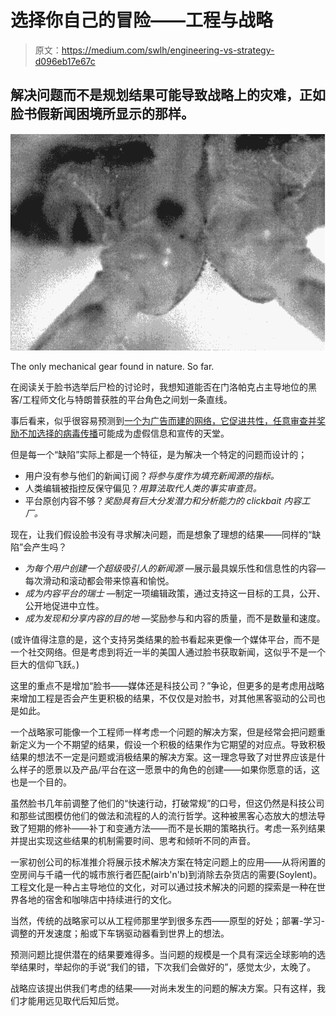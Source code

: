 # 选择你自己的冒险——工程与战略

> 原文：<https://medium.com/swlh/engineering-vs-strategy-d096eb17e67c>

## 解决问题而不是规划结果可能导致战略上的灾难，正如脸书假新闻困境所显示的那样。

![](img/df39c9ecc03c3c989afb66d4e7fe6e00.png)

The only mechanical gear found in nature. So far.

在阅读关于脸书选举后尸检的讨论时，我想知道能否在门洛帕克占主导地位的黑客/工程师文化与特朗普获胜的平台角色之间划一条直线。

事后看来，似乎很容易预测到[一个为广告而建的网络，它促进共性，任意审查并奖励不加选择的病毒传播](https://mondaynote.com/facebooks-walled-wonderland-is-inherently-incompatible-with-news-media-b145e2d0078c#.ulebf65b0)可能成为虚假信息和宣传的天堂。

但是每一个“缺陷”实际上都是一个特征，是为解决一个特定的问题而设计的；

*   用户没有参与他们的新闻订阅？*将参与度作为填充新闻源的指标。*
*   人类编辑被指控反保守偏见？*用算法取代人类的事实审查员。*
*   平台原创内容不够？*奖励具有巨大分发潜力和分析能力的 clickbait 内容工厂。*

现在，让我们假设脸书没有寻求解决问题，而是想象了理想的结果——同样的“缺陷”会产生吗？

*   *为每个用户创建一个超级吸引人的新闻源* —展示最具娱乐性和信息性的内容—每次滑动和滚动都会带来惊喜和愉悦。
*   *成为内容平台的瑞士* —制定一项编辑政策，通过支持这一目标的工具，公开、公开地促进中立性。
*   *成为发现和分享内容的目的地* —奖励参与和内容的质量，而不是数量和速度。

(或许值得注意的是，这个支持另类结果的脸书看起来更像一个媒体平台，而不是一个社交网络。但是考虑到将近一半的美国人通过脸书获取新闻，这似乎不是一个巨大的信仰飞跃。)

这里的重点不是增加“脸书——媒体还是科技公司？”争论，但更多的是考虑用战略来增加工程是否会产生更积极的结果，不仅仅是对脸书，对其他黑客驱动的公司也是如此。

一个战略家可能像一个工程师一样考虑一个问题的解决方案，但是经常会把问题重新定义为一个不期望的结果，假设一个积极的结果作为它期望的对应点。导致积极结果的想法不一定是问题或消极结果的解决方案。这一理念导致了对世界应该是什么样子的愿景以及产品/平台在这一愿景中的角色的创建——如果你愿意的话，这也是一个目的。

虽然脸书几年前调整了他们的“快速行动，打破常规”的口号，但这仍然是科技公司和那些试图模仿他们的做法和流程的人的流行哲学。这种被黑客心态放大的想法导致了短期的修补——补丁和变通方法——而不是长期的策略执行。考虑一系列结果并提出实现这些结果的机制需要时间、思考和倾听不同的声音。

一家初创公司的标准推介将展示技术解决方案在特定问题上的应用——从将闲置的空房间与千禧一代的城市旅行者匹配(airb'n'b)到消除去杂货店的需要(Soylent)。工程文化是一种占主导地位的文化，对可以通过技术解决的问题的探索是一种在世界各地的宿舍和咖啡店中持续进行的文化。

当然，传统的战略家可以从工程师那里学到很多东西——原型的好处；部署-学习-调整的开发速度；船或下车锅驱动器看到世界上的想法。

预测问题比提供潜在的结果要难得多。当问题的规模是一个具有深远全球影响的选举结果时，举起你的手说“我们的错，下次我们会做好的”，感觉太少，太晚了。

战略应该提出供我们考虑的结果——对尚未发生的问题的解决方案。只有这样，我们才能用远见取代后知后觉。
